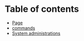 # Table of contents

* [Page](README.md)
* [commands](commands.md)
* [System administrations](system-administrations.md)
